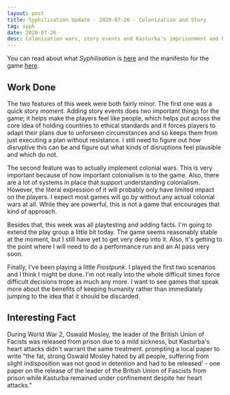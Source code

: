 ```yaml
---
layout: post
title: Syphilisation Update - 2020-07-26 - Colonization and Story
tag: syph
date: 2020-07-26
desc: Colonization wars, story events and Kasturba's imprisonment and heart attacks.
---
```



You can read about what *Syphilisation* is [here](/blog/syph/announce) and the manifesto for the game [here](/blog/syph/newManifesto).

## Work Done

The two features of this week were both fairly minor. The first one was a quick story moment. Adding story events does two important things for the game; it helps make the players feel like people, which helps put across the core idea of holding countries to ethical standards and it forces players to adapt their plans due to unforseen circumstances and so keeps them from just executing a plan without resistance. I still need to figure out how disruptive this can be and figure out what kinds of disruptions feel plausible and which do not.


The second feature was to actually implement colonial wars. This is very important because of how important colonialism is to the game. Also, there are a lot of systems in place that support understanding colonialism. However, the literal expression of it will probably only have limited impact on the players. I expect most games will go by without any actual colonial wars at all. While they are powerful, this is not a game that encourages that kind of approach.


Besides that, this week was all playtesting and adding facts. I'm going to extend the play group a little bit today. The game seems reasonably stable at the moment, but I still have yet to get very deep into it. Also, it's getting to the point where I will need to do a performance run and an AI pass very soon.


Finally, I've been playing a little *Frostpunk*. I played the first two scenarios and I think I might be done. I'm not really into the whole difficult times force difficult decisions trope as much any more. I want to see games that speak more about the benefits of keeping humanity rather than immediately jumping to the idea that it should be discarded.

## Interesting Fact

During World War 2, Oswald Mosley, the leader of the British Union of Facists was released from prison due to a mild sickness, but Kasturba's heart attacks didn't warrant the same treatment. prompting a local paper to write "the fat, strong Oswald Mosley hated by all people, suffering from slight indisposition was not good in detention and had to be released' - one paper on the release of the leader of the British Union of Fascists from prison while Kasturba remained under confinement despite her heart attacks."

